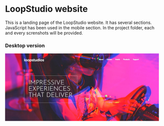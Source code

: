 
# LoopStudio website
This is a landing page of the LoopStudio website. It has several sections. JavaScript has been used in the mobile section. In the project folder, each and every screnshots will be provided.

### Desktop version
<img src="../all-project-assets/loopstudios/images/loopstuido_desktop.JPG">

